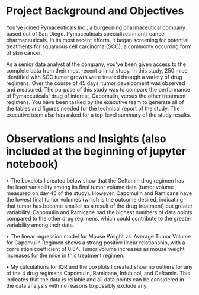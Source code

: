 # Project Background and Objectives
You've joined Pymaceuticals Inc., a burgeoning pharmaceutical company based out of San Diego. Pymaceuticals specializes in anti-cancer pharmaceuticals. In its most recent efforts, it began screening for potential treatments for squamous cell carcinoma (SCC), a commonly occurring form of skin cancer.

As a senior data analyst at the company, you've been given access to the complete data from their most recent animal study. In this study, 250 mice identified with SCC tumor growth were treated through a variety of drug regimens. Over the course of 45 days, tumor development was observed and measured. The purpose of this study was to compare the performance of Pymaceuticals' drug of interest, Capomulin, versus the other treatment regimens. You have been tasked by the executive team to generate all of the tables and figures needed for the technical report of the study. The executive team also has asked for a top-level summary of the study results.

# Observations and Insights (also included at the beginning of jupyter notebook)
• The boxplots I created below show that the Ceftamin drug regimen has the least variability among its final tumor volume data (tumor volume measured on day 45 of the study). However, Capomulin and Ramicane have the lowest final tumor volumes (which is the outcome desired, indicating that tumor has become smaller as a result of the drug treatment) but greater variability. Capomulin and Ramicane had the highest numbers of data points compared to the other drug regimens, which could contribute to the greater variability among their data.

• The linear regression model for Mouse Weight vs. Average Tumor Volume for Capomulin Regimen shows a strong positive linear relationship, with a correlation coefficient of 0.84. Tumor volume increases as mouse weight increases for the mice in this treatment regimen.

• My calculations for IQR and the boxplots I created show no outliers for any of the 4 drug regimens Capomulin, Ramicane, Infubinol, and Ceftamin. This indicates that the data is reliable and all data points can be considered in the data analysis with no reasons to possibly exclude any.
